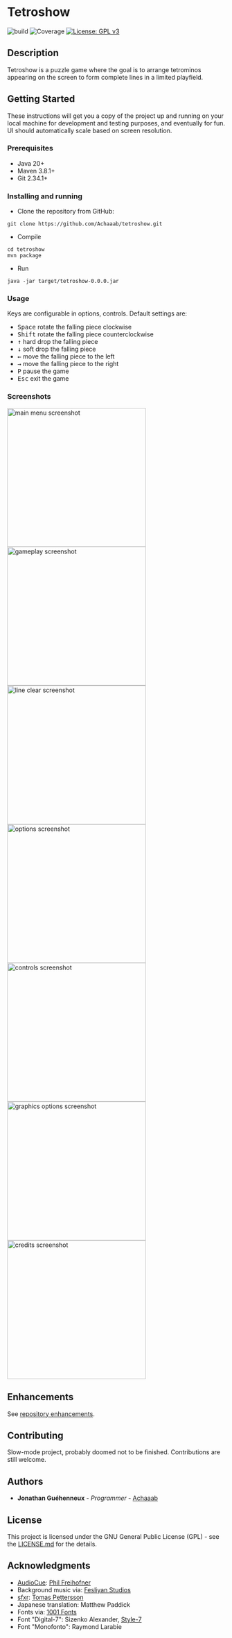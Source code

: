 # Tetroshow
![build](https://github.com/Achaaab/tetroshow/workflows/build/badge.svg)
![Coverage](.github/badges/jacoco.svg)
[![License: GPL v3](https://img.shields.io/badge/License-GPLv3-blue.svg)](https://www.gnu.org/licenses/gpl-3.0)

## Description
Tetroshow is a puzzle game where the goal is to arrange tetrominos appearing on the screen to form complete lines
in a limited playfield.

## Getting Started
These instructions will get you a copy of the project up and running on your local machine for development and testing
purposes, and eventually for fun.
UI should automatically scale based on screen resolution.

### Prerequisites
* Java 20+
* Maven 3.8.1+
* Git 2.34.1+

### Installing and running
* Clone the repository from GitHub:
```shell
git clone https://github.com/Achaaab/tetroshow.git
```
* Compile
```shell
cd tetroshow
mvn package
```
* Run
```shell
java -jar target/tetroshow-0.0.0.jar
```

### Usage
Keys are configurable in options, controls. Default settings are:
* <kbd>Space</kbd> rotate the falling piece clockwise
* <kbd>Shift</kbd> rotate the falling piece counterclockwise
* <kbd>↑</kbd> hard drop the falling piece
* <kbd>↓</kbd> soft drop the falling piece
* <kbd>←</kbd> move the falling piece to the left
* <kbd>→</kbd> move the falling piece to the right
* <kbd>P</kbd> pause the game
* <kbd>Esc</kbd> exit the game

### Screenshots
<img src=".github/pictures/screenshot_main_menu.png" width="320"  alt="main menu screenshot"/>
<img src=".github/pictures/screenshot_gameplay.png" width="320"  alt="gameplay screenshot"/>
<img src=".github/pictures/screenshot_line_clear.png" width="320"  alt="line clear screenshot"/>
<img src=".github/pictures/screenshot_options.png" width="320"  alt="options screenshot"/>
<img src=".github/pictures/screenshot_controls.png" width="320"  alt="controls screenshot"/>
<img src=".github/pictures/screenshot_graphics.png" width="320"  alt="graphics options screenshot"/>
<img src=".github/pictures/screenshot_credits.png" width="320"  alt="credits screenshot"/>

## Enhancements
See [repository enhancements](https://github.com/Achaaab/tetroshow/issues?q=label%3Aenhancement).

## Contributing
Slow-mode project, probably doomed not to be finished. Contributions are still welcome.

## Authors
* **Jonathan Guéhenneux** - *Programmer* - [Achaaab](https://github.com/Achaaab)

## License
This project is licensed under the GNU General Public License (GPL) - see the [LICENSE.md](LICENSE.md) for the details.

## Acknowledgments
* [AudioCue](https://github.com/philfrei/AudioCue-maven): [Phil Freihofner](https://adonax.com/)
* Background music via: [Fesliyan Studios](https://www.FesliyanStudios.com)
* [sfxr](https://www.drpetter.se/project_sfxr.html): [Tomas Pettersson](https://www.drpetter.se/index.html)
* Japanese translation: Matthew Paddick
* Fonts via: [1001 Fonts](https://www.1001fonts.com)
* Font "Digital-7": Sizenko Alexander, [Style-7](http://www.styleseven.com)
* Font "Monofonto": Raymond Larabie
